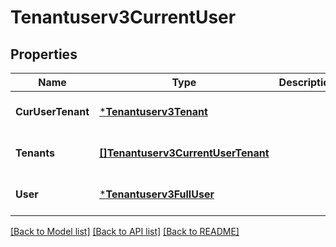 # Tenantuserv3CurrentUser

## Properties
Name | Type | Description | Notes
------------ | ------------- | ------------- | -------------
**CurUserTenant** | [***Tenantuserv3Tenant**](tenantuserv3Tenant.md) |  | [optional] [default to null]
**Tenants** | [**[]Tenantuserv3CurrentUserTenant**](tenantuserv3CurrentUserTenant.md) |  | [optional] [default to null]
**User** | [***Tenantuserv3FullUser**](tenantuserv3FullUser.md) |  | [optional] [default to null]

[[Back to Model list]](../README.md#documentation-for-models) [[Back to API list]](../README.md#documentation-for-api-endpoints) [[Back to README]](../README.md)

